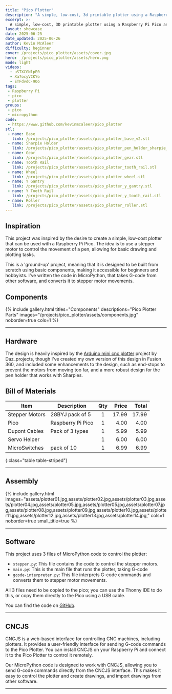 ```yaml
---
title: "Pico Plotter"
description: "A simple, low-cost, 3d printable plotter using a Raspberry Pi Pico and MicroPython"
excerpt: >-
  A simple, low-cost, 3D printable plotter using a Raspberry Pi Pico and MicroPython. This project is designed to be built from scratch using basic components, making it accessible for beginners and hobbyists.
layout: showcase
date: 2025-06-25
date_updated: 2025-06-26
author: Kevin McAleer
difficulty: beginner
cover: /projects/pico_plotter/assets/cover.jpg
hero:  /projects/pico_plotter/assets/hero.png
mode: light
videos:
  - uSTXCGNlpE0
  - Xa7ocyVCKYo
  - ETFdvdC-9Oo
tags:
 - Raspberry Pi
 - pico
 - plotter
groups:
 - pico
 - micropython
code:
 - https://www.github.com/kevinmcaleer/pico_plotter
stl:
 - name: Base
   link: /projects/pico_plotter/assets/pico_plotter_base_v2.stl
 - name: Sharpie Holder
   link: /projects/pico_plotter/assets/pico_plotter_pen_holder_sharpie_v2.stl
 - name: Gear
   link: /projects/pico_plotter/assets/pico_plotter_gear.stl
 - name: Tooth Rail
   link: /projects/pico_plotter/assets/pico_plotter_tooth_rail.stl
 - name: Wheel
   link: /projects/pico_plotter/assets/pico_plotter_wheel.stl
 - name: Y Gantry
   link: /projects/pico_plotter/assets/pico_plotter_y_gantry.stl
 - name: Y Tooth Rail
   link: /projects/pico_plotter/assets/pico_plotter_y_tooth_rail.stl
 - name: Roller
   link: /projects/pico_plotter/assets/pico_plotter_roller.stl 
---
```


## Inspiration

This project was inspired by the desire to create a simple, low-cost plotter that can be used with a Raspberry Pi Pico. The idea is to use a stepper motor to control the movement of a pen, allowing for basic drawing and plotting tasks.

This is a 'ground-up' project, meaning that it is designed to be built from scratch using basic components, making it accessible for beginners and hobbyists. I've written the code in MicroPython, that takes G-code from other software, and converts it to stepper motor movements.

## Components

{% include gallery.html titles="Components" descriptions="Pico Plotter Parts" images="/projects/pico_plotter/assets/components.jpg" noborder=true cols=1 %}

---

## Hardware

The design is heavily inspired by the [Arduino mini cnc plotter](https://www.thingiverse.com/thing:4579436) project by Daz_projects, though I've created my own version of this design in Fusion 360, and included some enhancements to the design, such as end-stops to prevent the motors from moving too far, and a more robust design for the pen holder that works with Sharpies.

## Bill of Materials

| **Item**       | **Description**   | **Qty** | **Price** | **Total** |
|----------------|-------------------|:-------:|----------:|----------:|
| Stepper Motors | 28BYJ pack of 5   |    1    |     17.99 |     17.99 |
| Pico           | Raspberry Pi Pico |    1    |      4.00 |      4.00 |
| Dupont Cables  | Pack of 3 types   |    1    |      5.99 |      5.99 |
| Servo Helper   |                   |    1    |      6.00 |      6.00 |
| MicroSwitches  | pack of 10        |    1    |      6.99 |      6.99 |
{:class="table table-striped"}

---

## Assembly

{% include gallery.html images="assets/plotter01.jpg,assets/plotter02.jpg,assets/plotter03.jpg,assets/plotter04.jpg,assets/plotter05.jpg,assets/plotter05.jpg,assets/plotter07.jpg,assets/plotter08.jpg,assets/plotter09.jpg,assets/plotter10.jpg,assets/plotter11.jpg,assets/plotter12.jpg,assets/plotter13.jpg,assets/plotter14.jpg," cols=1 noborder=true small_title=true %}

---

## Software

This project uses 3 files of MicroPython code to control the plotter:

- `stepper.py`: This file contains the code to control the stepper motors.
- `main.py`: This is the main file that runs the plotter, taking G-code
- `gcode-interpreter.py`: This file interprets G-code commands and converts them to stepper motor movements.

All 3 files need to be copied to the pico; you can use the Thonny IDE to do this, or copy them directly to the Pico using a USB cable.  

You can find the code on [GitHub](https://www.github.com/kevinmcaleer/pico_plotter).

---

## CNCJS

CNCJS is a web-based interface for controlling CNC machines, including plotters. It provides a user-friendly interface for sending G-code commands to the Pico Plotter. You can install CNCJS on your Raspberry Pi and connect it to the Pico Plotter to control it remotely.

Our MicroPython code is designed to work with CNCJS, allowing you to send G-code commands directly from the CNCJS interface. This makes it easy to control the plotter and create drawings, and import drawings from other software.

---
